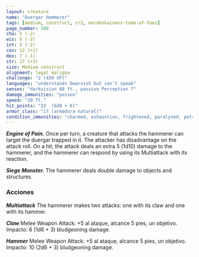 ```yaml
---
layout: creature
name: "Duergar Hammerer"
tags: [medium, construct, cr2, mordenkainens-tome-of-foes]
page_number: 188
cha: 5 (-2)
wis: 5 (-2)
int: 5 (-2)
con: 12 (+1)
dex: 7 (-1)
str: 17 (+3)
size: Medium construct
alignment: legal maligna
challenge: "2 (450 XP)"
languages: "understands Dwarvish but can't speak"
senses: "darkvision 60 ft., passive Perception 7"
damage_immunities: "poison"
speed: "20 ft."
hit_points: "33  (6d8 + 6)"
armor_class: "17 (armadura natural)"
condition_immunities: "charmed, exhaustion, frightened, paralyzed, petrified, poisoned"
---
```


***Engine of Pain.*** Once per turn, a creature that attacks the hammerer can target the duergar trapped in it. The attacker has disadvantage on the attack roll. On a hit, the attack deals an extra 5 (1d10) damage to the hammerer, and the hammerer can respond by using its Multiattack with its reaction.

***Siege Monster.*** The hammerer deals double damage to objects and structures.

### Acciones

***Multiattack*** The hammerer makes two attacks: one with its claw and one with its hammer.

***Claw*** Melee Weapon Attack: +5 al ataque, alcance 5 pies, un objetivo. Impacto: 6 (1d6 + 3) bludgeoning damage.

***Hammer*** Melee Weapon Attack: +5 al ataque, alcance 5 pies, un objetivo. Impacto: 10 (2d6 + 3) bludgeoning damage.
